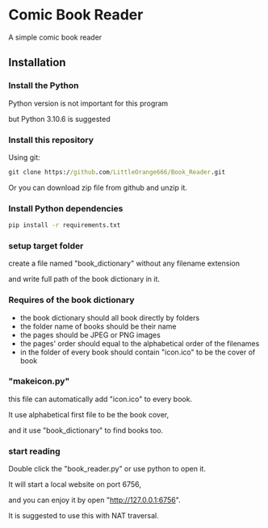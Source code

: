 # Comic Book Reader

A simple comic book reader

## Installation

### Install the Python

Python version is not important for this program

but Python 3.10.6 is suggested

### Install this repository

Using git:
```cmd
git clone https://github.com/LittleOrange666/Book_Reader.git
```
Or you can download zip file from github and unzip it.

### Install Python dependencies

```cmd
pip install -r requirements.txt
```

### setup target folder

create a file named "book_dictionary" without any filename extension

and write full path of the book dictionary in it.

### Requires of the book dictionary

+ the book dictionary should all book directly by folders
+ the folder name of books should be their name
+ the pages should be JPEG or PNG images
+ the pages' order should equal to the alphabetical order of the filenames
+ in the folder of every book should contain "icon.ico" to be the cover of book

### "makeicon.py"

this file can automatically add "icon.ico" to every book.

It use alphabetical first file to be the book cover,

and it use "book_dictionary" to find books too.

### start reading

Double click the "book_reader.py" or use python to open it.

It will start a local website on port 6756,

and you can enjoy it by open "http://127.0.0.1:6756".

It is suggested to use this with NAT traversal.